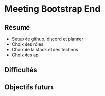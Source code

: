 # Meeting Bootstrap End

## Résumé
- Setup de github, discord et planner
- Choix des rôles
- Choix de la stack et des technos
- Choix des api


## Difficultés


## Objectifs futurs
